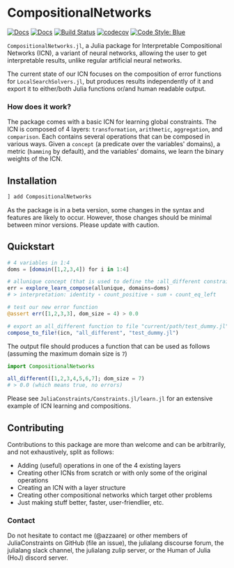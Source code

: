 # CompositionalNetworks

[![Docs](https://img.shields.io/badge/docs-dev-blue.svg)](https://JuliaConstraints.github.io/CompositionalNetworks.jl/dev)
[![Docs](https://img.shields.io/badge/docs-stable-blue.svg)](https://JuliaConstraints.github.io/CompositionalNetworks.jl/stable)
[![Build Status](https://github.com/JuliaConstraints/CompositionalNetworks.jl/workflows/CI/badge.svg)](https://github.com/JuliaConstraints/CompositionalNetworks.jl/actions)
[![codecov](https://codecov.io/gh/JuliaConstraints/CompositionalNetworks.jl/branch/main/graph/badge.svg?token=m5Y2106hdi)](https://codecov.io/gh/JuliaConstraints/CompositionalNetworks.jl)
[![Code Style: Blue](https://img.shields.io/badge/code%20style-blue-4495d1.svg)](https://github.com/invenia/BlueStyle)

`CompositionalNetworks.jl`, a Julia package for Interpretable Compositional Networks (ICN), a variant of neural networks, allowing the user to get interpretable results, unlike regular artificial neural networks.

The current state of our ICN focuses on the composition of error functions for `LocalSearchSolvers.jl`, but produces results independently of it and export it to either/both Julia functions or/and human readable output.

### How does it work?

The package comes with a basic ICN for learning global constraints. The ICN is composed of 4 layers: `transformation`, `arithmetic`, `aggregation`, and `comparison`. Each contains several operations that can be composed in various ways.
Given a `concept` (a predicate over the variables' domains), a metric (`hamming` by default), and the variables' domains, we learn the binary weights of the ICN. 

## Installation

```julia
] add CompositionalNetworks
```

As the package is in a beta version, some changes in the syntax and features are likely to occur. However, those changes should be minimal between minor versions. Please update with caution.

## Quickstart

```julia
# 4 variables in 1:4
doms = [domain([1,2,3,4]) for i in 1:4]

# allunique concept (that is used to define the :all_different constraint)
err = explore_learn_compose(allunique, domains=doms)
# > interpretation: identity ∘ count_positive ∘ sum ∘ count_eq_left

# test our new error function
@assert err([1,2,3,3], dom_size = 4) > 0.0

# export an all_different function to file "current/path/test_dummy.jl" 
compose_to_file!(icn, "all_different", "test_dummy.jl")
```

The output file should produces a function that can be used as follows (assuming the maximum domain size is `7`)

```julia
import CompositionalNetworks

all_different([1,2,3,4,5,6,7]; dom_size = 7)
# > 0.0 (which means true, no errors)
```

Please see `JuliaConstraints/Constraints.jl/learn.jl` for an extensive example of ICN learning and compositions.

## Contributing

Contributions to this package are more than welcome and can be arbitrarily, and not exhaustively, split as follows:
- Adding (useful) operations in one of the $4$ existing layers
- Creating other ICNs from scratch or with only some of the original operations
- Creating an ICN with a layer structure
- Creating other compositional networks which target other problems
- Just making stuff better, faster, user-friendlier, etc.

### Contact
Do not hesitate to contact me (@azzaare) or other members of JuliaConstraints on GitHub (file an issue), the julialang discourse forum, the julialang slack channel, the julialang zulip server, or the Human of Julia (HoJ) discord server.